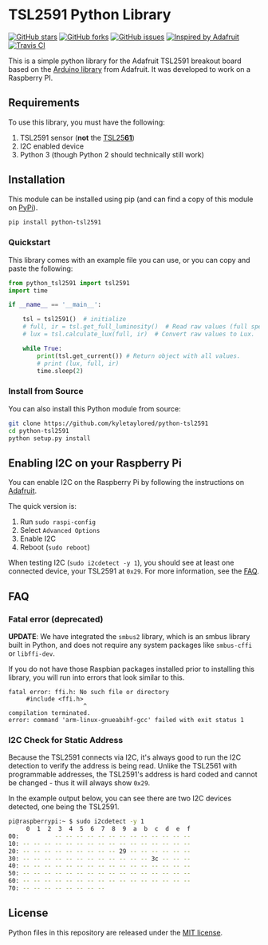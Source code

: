 # TSL2591 Python Library

[![GitHub stars](https://img.shields.io/github/stars/kyletaylored/python-tsl2591.svg)](https://github.com/kyletaylored/python-tsl2591/stargazers)
[![GitHub forks](https://img.shields.io/github/forks/kyletaylored/python-tsl2591.svg)](https://github.com/kyletaylored/python-tsl2591/network)
[![GitHub issues](https://img.shields.io/github/issues/kyletaylored/python-tsl2591.svg)](https://github.com/kyletaylored/python-tsl2591/issues)
[![Inspired by Adafruit](https://img.shields.io/badge/Inspired%20by-adafruit-blue.svg)](https://gitgud.io/adafruit/Adafruit_TSL2591_Library)
[![Travis CI](https://img.shields.io/travis/kyletaylored/python_tsl2591.svg)](https://travis-ci.org/kyletaylored/python_tsl2591)

This is a simple python library for the Adafruit TSL2591 breakout board based on the [Arduino library](https://github.com/adafruit/Adafruit_TSL2591_Library) from Adafruit. It was developed to work on a Raspberry PI.

## Requirements
To use this library, you must have the following:
1. TSL2591 sensor (__not__ the [TSL25**61**](https://www.adafruit.com/product/439))
2. I2C enabled device
3. Python 3 (though Python 2 should technically still work)

## Installation

This module can be installed using pip (and can find a copy of this module on [PyPi](https://pypi.org/project/tsl2591/)).

```bash
pip install python-tsl2591
```

### Quickstart
This library comes with an example file you can use, or you can copy and paste the following:

```python
from python_tsl2591 import tsl2591
import time

if __name__ == '__main__':

    tsl = tsl2591()  # initialize
    # full, ir = tsl.get_full_luminosity()  # Read raw values (full spectrum and infared spectrum).
    # lux = tsl.calculate_lux(full, ir)  # Convert raw values to Lux.

    while True:
        print(tsl.get_current()) # Return object with all values.
        # print (lux, full, ir)
        time.sleep(2)
```

### Install from Source

You can also install this Python module from source:

```bash
git clone https://github.com/kyletaylored/python-tsl2591
cd python-tsl2591
python setup.py install
```

## Enabling I2C on your Raspberry Pi

You can enable I2C on the Raspberry Pi by following the instructions on [Adafruit](https://learn.adafruit.com/adafruits-raspberry-pi-lesson-4-gpio-setup/configuring-i2c).

The quick version is:

1. Run `sudo raspi-config`
2. Select `Advanced Options`
3. Enable I2C
4. Reboot (`sudo reboot`)

When testing I2C (`sudo i2cdetect -y 1`), you should see at least one connected device, your TSL2591 at `0x29`. For more information, see the [FAQ](#i2c-check-for-static-address).

## FAQ

### Fatal error (deprecated)

**UPDATE**: We have integrated the `smbus2` library, which is an smbus library built in Python, and does not require any system packages like `smbus-cffi` or `libffi-dev`.

If you do not have those Raspbian packages installed prior to installing this library, you will run into errors that look similar to this.

```
fatal error: ffi.h: No such file or directory
     #include <ffi.h>
                     ^
compilation terminated.
error: command 'arm-linux-gnueabihf-gcc' failed with exit status 1
```

### I2C Check for Static Address

Because the TSL2591 connects via I2C, it's always good to run the I2C detection to verify the address is being read. Unlike the TSL2561 with programmable addresses, the TSL2591's address is hard coded and cannot be changed - thus it will always show `0x29`.

In the example output below, you can see there are two I2C devices detected, one being the TSL2591.

```bash
pi@raspberrypi:~ $ sudo i2cdetect -y 1
     0  1  2  3  4  5  6  7  8  9  a  b  c  d  e  f
00:          -- -- -- -- -- -- -- -- -- -- -- -- --
10: -- -- -- -- -- -- -- -- -- -- -- -- -- -- -- --
20: -- -- -- -- -- -- -- -- -- 29 -- -- -- -- -- --
30: -- -- -- -- -- -- -- -- -- -- -- -- 3c -- -- --
40: -- -- -- -- -- -- -- -- -- -- -- -- -- -- -- --
50: -- -- -- -- -- -- -- -- -- -- -- -- -- -- -- --
60: -- -- -- -- -- -- -- -- -- -- -- -- -- -- -- --
70: -- -- -- -- -- -- -- --
```

## License

Python files in this repository are released under the [MIT license](LICENSE.md).
